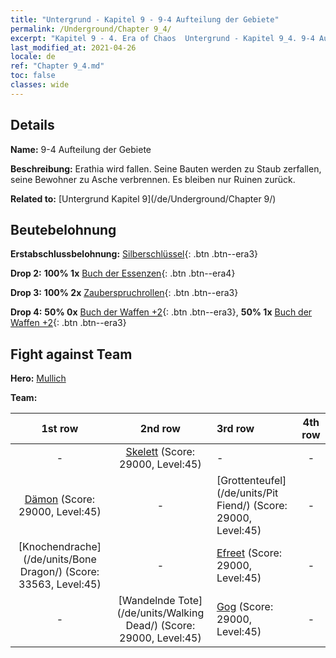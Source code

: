 ```yaml
---
title: "Untergrund - Kapitel 9 - 9-4 Aufteilung der Gebiete"
permalink: /Underground/Chapter 9_4/
excerpt: "Kapitel 9 - 4. Era of Chaos  Untergrund - Kapitel 9_4. 9-4 Aufteilung der Gebiete"
last_modified_at: 2021-04-26
locale: de
ref: "Chapter 9_4.md"
toc: false
classes: wide
---
```


## Details

 **Name:** 9-4 Aufteilung der Gebiete

 **Beschreibung:** Erathia wird fallen. Seine Bauten werden zu Staub zerfallen, seine Bewohner zu Asche verbrennen. Es bleiben nur Ruinen zurück.

 **Related to:** [Untergrund Kapitel 9](/de/Underground/Chapter 9/)

## Beutebelohnung

 **Erstabschlussbelohnung:** [Silberschlüssel](/ItemsDE/con_693/){: .btn .btn--era3}

 **Drop 2:** **100% 1x** [Buch der Essenzen](/ItemsDE/mat_39/){: .btn .btn--era4}

 **Drop 3:** **100% 2x** [Zauberspruchrollen](/ItemsDE/con_694/){: .btn .btn--era3}

 **Drop 4:** **50% 0x** [Buch der Waffen +2](/ItemsDE/mat_32/){: .btn .btn--era3}, **50% 1x** [Buch der Waffen +2](/ItemsDE/mat_32/){: .btn .btn--era3}


## Fight against Team
 **Hero:** [Mullich](/de/heroes/Mullich/)

 **Team:**


  | 1st row | 2nd row | 3rd row | 4th row |
  |:----:|:----:|:----|:----:|
  | - | [Skelett](/de/units/Skeleton/) (Score: 29000, Level:45)  | - | - |
  | [Dämon](/de/units/Demon/) (Score: 29000, Level:45)  | - | [Grottenteufel](/de/units/Pit Fiend/) (Score: 29000, Level:45)  | - |
  | [Knochendrache](/de/units/Bone Dragon/) (Score: 33563, Level:45)  | - | [Efreet](/de/units/Efreeti/) (Score: 29000, Level:45)  | - |
  | - | [Wandelnde Tote](/de/units/Walking Dead/) (Score: 29000, Level:45)  | [Gog](/de/units/Gog/) (Score: 29000, Level:45)  | - |


